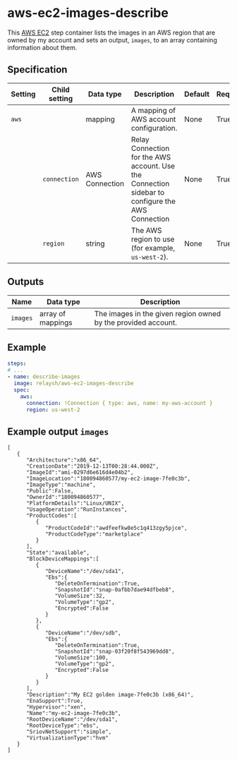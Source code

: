# aws-ec2-images-describe

This [AWS EC2](https://aws.amazon.com/ec2/) step container lists the images
in an AWS region that are owned by my account and sets an output, `images`, to an 
array containing information about them. 


## Specification

| Setting | Child setting | Data type | Description | Default | Required |
|---------|---------------|-----------|-------------|---------|----------|
| `aws` || mapping | A mapping of AWS account configuration. | None | True |
|| `connection` | AWS Connection | Relay Connection for the AWS account. Use the Connection sidebar to configure the AWS Connection | None | True |
|| `region` | string | The AWS region to use (for example, `us-west-2`). | None | True |

## Outputs

| Name | Data type | Description |
|------|-----------|-------------|
| `images` | array of mappings | The images in the given region owned by the provided account. |

## Example

```yaml
steps:
# ...
- name: describe-images
  image: relaysh/aws-ec2-images-describe
  spec:
    aws:
      connection: !Connection { type: aws, name: my-aws-account }
      region: us-west-2
```

## Example output `images`

```
[
   {
      "Architecture":"x86_64",
      "CreationDate":"2019-12-13T00:28:44.000Z",
      "ImageId":"ami-0297d6e616d4e04b2",
      "ImageLocation":"180094860577/my-ec2-image-7fe0c3b",
      "ImageType":"machine",
      "Public":False,
      "OwnerId":"180094860577",
      "PlatformDetails":"Linux/UNIX",
      "UsageOperation":"RunInstances",
      "ProductCodes":[
         {
            "ProductCodeId":"awdfeefkw8e5c1q413zgy5pjce",
            "ProductCodeType":"marketplace"
         }
      ],
      "State":"available",
      "BlockDeviceMappings":[
         {
            "DeviceName":"/dev/sda1",
            "Ebs":{
               "DeleteOnTermination":True,
               "SnapshotId":"snap-0afbb7dae94dfbeb8",
               "VolumeSize":32,
               "VolumeType":"gp2",
               "Encrypted":False
            }
         },
         {
            "DeviceName":"/dev/sdb",
            "Ebs":{
               "DeleteOnTermination":True,
               "SnapshotId":"snap-03f20f8f543969dd8",
               "VolumeSize":100,
               "VolumeType":"gp2",
               "Encrypted":False
            }
         }
      ],
      "Description":"My EC2 golden image-7fe0c3b (x86_64)",
      "EnaSupport":True,
      "Hypervisor":"xen",
      "Name":"my-ec2-image-7fe0c3b",
      "RootDeviceName":"/dev/sda1",
      "RootDeviceType":"ebs",
      "SriovNetSupport":"simple",
      "VirtualizationType":"hvm"
   }
]
```